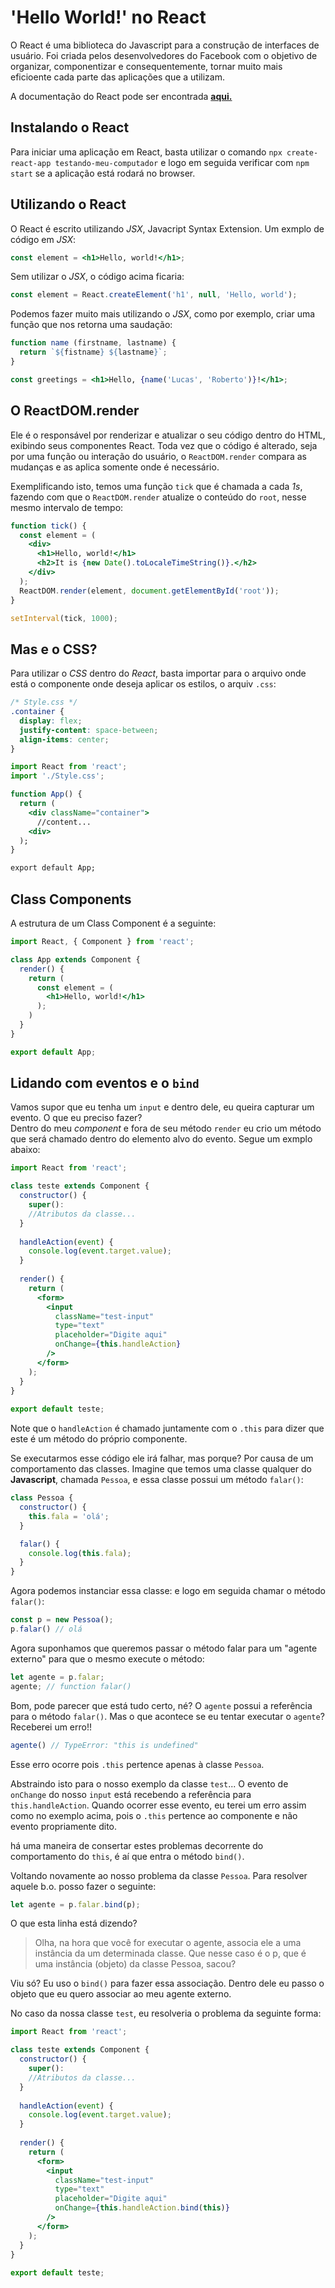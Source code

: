 # 'Hello World!' no React
O React é uma biblioteca do Javascript para a construção de interfaces de usuário. Foi criada pelos desenvolvedores do Facebook com o objetivo de organizar, componentizar e consequentemente, tornar muito mais eficioente cada parte das aplicações que a utilizam.

A documentação do React pode ser encontrada [**aqui.**](https://pt-br.reactjs.org/)

## Instalando o React
Para iniciar uma aplicação em React, basta utilizar o comando `npx create-react-app testando-meu-computador` e logo em seguida verificar com `npm start` se a aplicação está rodará no browser.

## Utilizando o React
O React é escrito utilizando _JSX_, Javacript Syntax Extension. Um exmplo de código em _JSX_:  
```jsx
const element = <h1>Hello, world!</h1>;  
```
Sem utilizar o _JSX_, o código acima ficaria:  
```js
const element = React.createElement('h1', null, 'Hello, world');
```
Podemos fazer muito mais utilizando o _JSX_, como por exemplo, criar uma função que nos retorna uma saudação:

```jsx
function name (firstname, lastname) {
  return `${fistname} ${lastname}`;
}

const greetings = <h1>Hello, {name('Lucas', 'Roberto')}!</h1>;
```
## O ReactDOM.render
Ele é o responsável por renderizar e atualizar o seu código dentro do HTML, exibindo seus componentes React. Toda vez que o código é alterado, seja por uma função ou interação do usuário, o `ReactDOM.render` compara as mudanças e as aplica somente onde é necessário.

Exemplificando isto, temos uma função `tick` que é chamada a cada _1s_, fazendo com que o `ReactDOM.render` atualize o conteúdo do `root`, nesse mesmo intervalo de tempo:
```jsx
function tick() {
  const element = (
    <div>
      <h1>Hello, world!</h1>
      <h2>It is {new Date().toLocaleTimeString()}.</h2>
    </div>
  );
  ReactDOM.render(element, document.getElementById('root'));
}

setInterval(tick, 1000);
```
## Mas e o CSS?

Para utilizar o _CSS_ dentro do _React_, basta importar para o arquivo onde está o componente onde deseja aplicar os estilos, o arquiv `.css`:

```css
/* Style.css */
.container {
  display: flex;
  justify-content: space-between;
  align-items: center;
}
```
```jsx
import React from 'react';
import './Style.css';

function App() {
  return (
    <div className="container">
      //content...
    <div>
  );
}

export default App;
```

## Class Components

A estrutura de um Class Component é a seguinte:

```jsx
import React, { Component } from 'react';

class App extends Component {
  render() {
    return (
      const element = (
        <h1>Hello, world!</h1>
      );
    )
  }
}

export default App;
```
## Lidando com eventos e o `bind`

Vamos supor que eu tenha um `input` e dentro dele, eu queira capturar um evento. O que eu preciso fazer?  
Dentro do meu _component_ e fora de seu método `render` eu crio um método que será chamado dentro do elemento alvo do evento. Segue um exmplo abaixo:

```jsx
import React from 'react';

class teste extends Component {
  constructor() {
    super():
    //Atributos da classe...
  }
  
  handleAction(event) {
    console.log(event.target.value);
  }
  
  render() { 
    return (
      <form>
        <input
          className="test-input"
          type="text"
          placeholder="Digite aqui"
          onChange={this.handleAction}
        /> 
      </form>
    );
  }
}
 
export default teste;
```
Note que o `handleAction` é chamado juntamente com o `.this` para dizer que este é um método do próprio componente.

Se executarmos esse código ele irá falhar, mas porque? Por causa de um comportamento das classes. Imagine que temos uma classe qualquer do **Javascript**, chamada `Pessoa`, e essa classe possui um método `falar()`:

```js
class Pessoa {
  constructor() {
    this.fala = 'olá';
  }

  falar() {
    console.log(this.fala);
  }
}
```
Agora podemos instanciar essa classe:
e logo em seguida chamar o método `falar()`:

```js
const p = new Pessoa();
p.falar() // olá
```

Agora suponhamos que queremos passar o método falar para um "agente externo" para que o mesmo execute o método:

```js
let agente = p.falar;
agente; // function falar()
```

Bom, pode parecer que está tudo certo, né? O `agente` possui a referência para o método `falar()`. 
Mas o que acontece se eu tentar executar o `agente`? Receberei um erro!!  
```js 
agente() // TypeError: "this is undefined"
```
Esse erro ocorre pois `.this` pertence apenas à classe `Pessoa`.

Abstraindo isto para o nosso exemplo da classe `test`... O evento de `onChange` do nosso `input` está recebendo a referência para `this.handleAction`. Quando ocorrer esse evento, eu terei um erro assim como no exemplo acima, pois o `.this` pertence ao componente e não evento propriamente dito.

há uma maneira de consertar estes problemas decorrente do comportamento do `this`, é aí que entra o método `bind()`. 

Voltando novamente ao nosso problema da classe `Pessoa`. Para resolver aquele b.o. posso fazer o seguinte:

```js
let agente = p.falar.bind(p);
```
O que esta linha está dizendo? 
>Olha, na hora que você for executar o agente, associa ele a uma instância da um determinada classe. Que nesse caso é o p, que é uma instância (objeto) da classe Pessoa, sacou?

Viu só? Eu uso o `bind()` para fazer essa associação. Dentro dele eu passo o objeto que eu quero associar ao meu agente externo.

No caso da nossa classe `test`, eu resolveria o problema da seguinte forma:

```jsx
import React from 'react';

class teste extends Component {
  constructor() {
    super():
    //Atributos da classe...
  }
  
  handleAction(event) {
    console.log(event.target.value);
  }
  
  render() { 
    return (
      <form>
        <input
          className="test-input"
          type="text"
          placeholder="Digite aqui"
          onChange={this.handleAction.bind(this)}
        /> 
      </form>
    );
  }
}
 
export default teste;
```